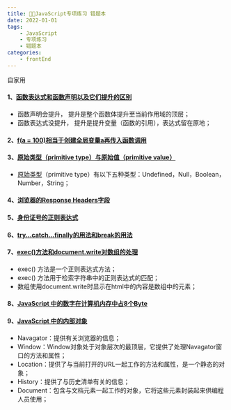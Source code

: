```yaml
---
title: 🧑‍💻JavaScript专项练习 错题本
date: 2022-01-01
tags:
    - JavaScript
    - 专项练习
    - 错题本
categories: 
    - frontEnd
---
```

自家用

<!--more-->

#### 1、[函数表达式和函数声明以及它们提升的区别](https://www.nowcoder.com/questionTerminal/538071bc369d44ae84a4b2f79c6048e9)

* 函数声明会提升， 提升是整个函数体提升至当前作用域的顶层；
* 函数表达式没提升， 提升是提升变量（函数的引用），表达式留在原地；

#### 2、[f(a = 100)相当于创建全局变量a再传入函数调用](https://www.nowcoder.com/questionTerminal/8918b65210ec46caa30054951defdbfa)

#### 3、[原始类型（primitive type）与原始值（primitive value）](https://www.nowcoder.com/questionTerminal/6fccd1ccb7ba4dbd93bb1d77ddd40390)

* [原始类型](https://blog.csdn.net/qq_37683424/article/details/104562558)（primitive type）有以下五种类型：Undefined，Null，Boolean，Number，String；

#### 4、[浏览器的Response Headers字段](https://www.nowcoder.com/questionTerminal/0095607fc6e849e380575bffdc812491)

#### 5、[身份证号的正则表达式](https://www.nowcoder.com/questionTerminal/733abe2a678f470aba56b94c5af2af8f)

#### 6、[try...catch...finally的用法和break的用法](https://www.nowcoder.com/questionTerminal/a894fca888c7411894a448c4a08d60c0)

#### 7、[exec()方法和document.write对数组的处理](https://www.nowcoder.com/questionTerminal/2002d2500dd148789a673de9fa8ce141)

* exec() 方法是一个正则表达式方法；
* exec() 方法用于检索字符串中的正则表达式的匹配；
* 数组使用document.write时显示在html中的内容是数组中的元素；

#### 8、[JavaScript 中的数字在计算机内存中占8个Byte](https://www.nowcoder.com/questionTerminal/e6a69b9b36f04f019e78353d316c023d)

#### 9、[JavaScript 中的内部对象](https://www.nowcoder.com/questionTerminal/b458263e804a4234a36ff54f4cab03de)

* Navagator：提供有关浏览器的信息；
* Window：Window对象处于对象层次的最顶层，它提供了处理Navagator窗口的方法和属性；
* Location：提供了与当前打开的URL一起工作的方法和属性，是一个静态的对象；
* History：提供了与历史清单有关的信息；
* Document：包含与文档元素一起工作的对象，它将这些元素封装起来供编程人员使用；
